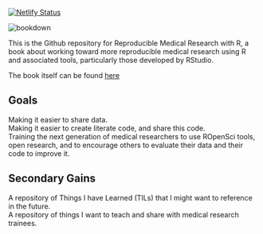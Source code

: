 [![Netlify Status](https://api.netlify.com/api/v1/badges/acb42178-12c8-4ca2-ae3a-d596bd3c568e/deploy-status)](https://app.netlify.com/sites/rmrwr-book/deploys)

![bookdown](https://github.com/higgi13425/rmrwr-book/workflows/bookdown/badge.svg)

This is the Github repository for Reproducible Medical Research with R, a book about working toward more reproducible medical research using R and associated tools, particularly those developed by RStudio.

The book itself can be found [here](https://bookdown.org/pdr_higgins/rmrwr/)

## Goals

Making it easier to share data.     
Making it easier to create literate code, and share this code.     
Training the next generation of medical researchers to use ROpenSci tools, open research, and to encourage others to evaluate their data and their code to improve it.     
## Secondary Gains

A repository of Things I have Learned (TILs) that I might want to reference in the future.     
A repository of things I want to teach and share with medical research trainees.     
